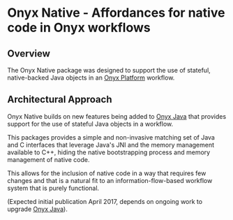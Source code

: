 # Onyx Native - Affordances for native code in Onyx workflows

## Overview

The Onyx Native package was designed to support the use of stateful,
native-backed Java objects in an [Onyx Platform](http://onyxplatform.org) workflow.

## Architectural Approach

Onyx Native builds on new features being added to [Onyx Java](http://github.com/onyx-platform/onyx-java) that provides support for the use of stateful Java objects in a workflow.

This packages provides a simple and non-invasive matching set of Java and C 
interfaces that leverage Java's JNI and the memory management available to C++,
hiding the native bootstrapping process and memory management of native code. 

This allows for the inclusion of native code in a way that requires few changes 
and that is a natural fit to an information-flow-based workflow 
system that is purely functional.


(Expected initial publication April 2017, depends on ongoing work to upgrade 
 [Onyx Java](http://github.com/onyx-platform/onyx-java)).







